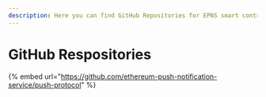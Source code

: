 ```yaml
---
description: Here you can find GitHub Repositories for EPNS smart contracts..
---
```


# GitHub Respositories

{% embed url="https://github.com/ethereum-push-notification-service/push-protocol" %}
